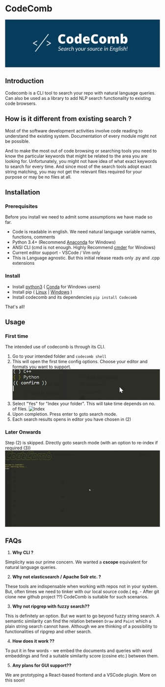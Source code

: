 # CodeComb
![CodeComb logo](static_files/codecomb-1.jpg)

## Introduction
Codecomb is a CLI tool to search your repo with natural language queries.
Can also be used as a library to add NLP search functionality to existing code browsers.

## How is it different from existing search ?
Most of the software development activities involve code reading to understand the existing system. Documentation of every module might not be possible.  

And to make the most out of code browsing or searching tools you need to know the particular keywords that might be related to the area you are looking for. 
Unfortunately, you might not have idea of what exact keywords to search for every time. And since most of the search tools adopt exact string matching, you may not get the relevant files required for your purpose or may be no files at all.

## Installation

### Prerequisites
Before you install we need to admit some assumptions we have made so far.

- Code is readable in english. We need natural language variable names, functions, comments
- Python 3.4+  (Recommend [Anaconda](https://www.anaconda.com/distribution/) for Windows)
- ANSI CLI (cmd is not enough. Highly Recommend [cmder](https://cmder.net) for Windows)
- Current editor support - VSCode / Vim only
- This is Language agnostic. But this initial release reads only .py and .cpp extensions

### Install
- Install [python3](https://www.python.org/downloads/) ( [Conda](https://www.anaconda.com/distribution/) for Windows users) 
- Install pip ( [Linux](https://www.tecmint.com/install-pip-in-linux/) | [Windows](https://www.liquidweb.com/kb/install-pip-windows/) )
- Install codecomb and its dependencies `pip install Codecomb`

That's all!

## Usage

### First time
The intended use of codecomb is through its CLI.

1. Go to your intended folder and `codecomb shell`
2. This will open the first time config options. Choose your editor and formats you want to support.
![Options](static_files/codecomb_options.gif)
3. Select "Yes" for "Index your folder". This will take time depends on no. of files.
![Index](static_files/codecomb_index.jpg)
4. Upon completion. Press enter to goto search mode.
5. Each search results opens in editor you have chosen in (2)

### Later Onwards

Step (2) is skipped. Directly goto search mode (with an option to re-index if required (3))
![Search](static_files/codecomb-search.gif)

## FAQs

1. **Why CLI ?**

Simplicity was our prime concern. We wanted a **cscope** equivalent for natural language queries.

2. **Why not elasticsearch / Apache Solr etc. ?**

These tools are indispensable when working with repos not in your system.
But, often times we need to tinker with our local source code.( eg. - After git clone new github project ??)
CodeComb is suitable for such scenarios.

3. **Why not ripgrep with fuzzy search??**

This is definitely an option. But we want to go beyond fuzzy string search.
A semantic similarity can find the relation between `Draw` and `Paint` which a plain string search cannot have.
Although we are thinking of a possibility to functionalities of ripgrep and other search.

4. **How does it work ??**

To put it in few words - we embed the documents and queries with word embeddings and find a suitable similarity score (cosine etc.) between them.

5. **Any plans for GUI support??**

We are prototyping a React-based frontend and a VSCode plugin. More on this soon!
